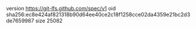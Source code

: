 version https://git-lfs.github.com/spec/v1
oid sha256:ec8e424af821318b90d64ee40ce2c18f1258cce02da4359e21bc2d3de7659987
size 25082
